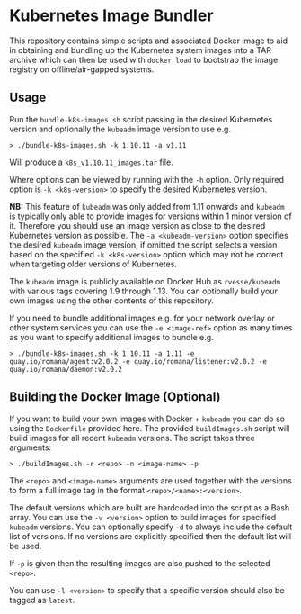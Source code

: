 # Kubernetes Image Bundler

This repository contains simple scripts and associated Docker image to aid in obtaining and bundling up the Kubernetes system images into a TAR archive which can then be used with `docker load` to bootstrap the image registry on offline/air-gapped systems.

## Usage

Run the `bundle-k8s-images.sh` script passing in the desired Kubernetes version and optionally the `kubeadm` image version to use e.g.

```
> ./bundle-k8s-images.sh -k 1.10.11 -a v1.11
```
Will produce a `k8s_v1.10.11_images.tar` file.

Where options can be viewed by running with the `-h` option.  Only required option is `-k <k8s-version>` to specify the desired Kubernetes version.

**NB:** This feature of `kubeadm` was only added from 1.11 onwards and `kubeadm` is typically only able to provide images for versions within 1 minor version of it.  Therefore you should use an image version as close to the desired Kubernetes version as possible.  The `-a <kubeadm-version>` option specifies the desired `kubeadm` image version, if omitted the script selects a version based on the specified `-k <k8s-version>` option which may not be correct when targeting older versions of Kubernetes.

The `kubeadm` image is publicly available on Docker Hub as `rvesse/kubeadm` with various tags covering 1.9 through 1.13.  You can optionally build your own images using the other contents of this repository.

If you need to bundle additional images e.g. for your network overlay or other system services you can use the `-e <image-ref>` option as many times as you want to specify additional images to bundle e.g.

```
> ./bundle-k8s-images.sh -k 1.10.11 -a 1.11 -e quay.io/romana/agent:v2.0.2 -e quay.io/romana/listener:v2.0.2 -e quay.io/romana/daemon:v2.0.2
```

## Building the Docker Image (Optional)

If you want to build your own images with Docker + `kubeadm` you can do so using the `Dockerfile` provided here.  The provided `buildImages.sh` script will build images for all recent `kubeadm` versions.  The script takes three arguments:

```
> ./buildImages.sh -r <repo> -n <image-name> -p
```
The `<repo>` and `<image-name>` arguments are used together with the versions to form a full image tag in the format `<repo>/<name>:<version>`.

The default versions which are built are hardcoded into the script as a Bash array.  You can use the `-v <version>` option to build images for specified `kubeadm` versions. You can optionally specify `-d` to always include the default list of versions.  If no versions are explicitly specified then the default list will be used.

If `-p` is given then the resulting images are also pushed to the selected `<repo>`.

You can use `-l <version>` to specify that a specific version should also be tagged as `latest`.
